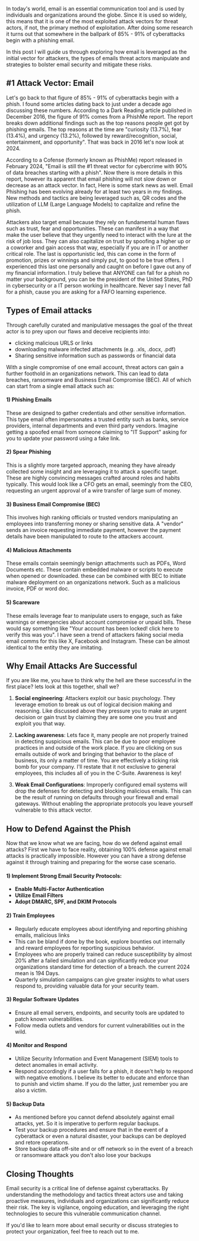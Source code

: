 In today's world, email is an essential communication tool and is used by individuals and organizations around the globe. Since it is used so widely, this means that it is one of the most exploited attack vectors for threat actors, if not, the primary method of exploitation. After doing some research it turns out that somewhere in the ballpark of 85% - 91% of cyberattacks begin with a phishing email.

In this post I will guide us through exploring how email is leveraged as the initial vector for attackers, the types of emails threat actors manipulate and strategies to bolster email security and mitigate these risks.

## #1 Attack Vector: Email

Let's go back to that figure of 85% - 91% of cyberattacks begin with a phish. I found some articles dating back to just under a decade ago discussing these numbers. According to a Dark Reading article published in December 2016, the figure of 91% comes from a PhishMe report. The report breaks down additional findings such as the top reasons people get got by phishing emails. The top reasons at the time are "curiosity (13.7%), fear (13.4%), and urgency (13.2%), followed by reward/recognition, social, entertainment, and opportunity".  That was back in 2016 let's now look at 2024.

According to a Cofense (formerly known as PhishMe) report released in February 2024, "Email is still the #1 threat vector for cybercrime with 90% of data breaches starting with a phish".  Now there is more details in this report, however its apparent that email phishing will not slow down or decrease as an attack vector. In fact, Here is some stark news as well. Email Phishing has been evolving already for at least two years in my findings. New methods and tactics are being leveraged such as, QR codes and the utilization of LLM (Large Language Models) to capitalize and refine the phish.  

Attackers also target email because they rely on fundamental human flaws such as trust, fear and opportunities.  These can manifest in a way that make the user believe that they urgently need to interact with the lure at the risk of job loss. They can also capitalize on trust by spoofing a higher up or a coworker and gain access that way, especially if you are in IT or another critical role. The last is opportunistic led, this can come in the form of promotion, prizes or winnings and simply put, to good to be true offers. I experienced this last one personally and caught on before I gave out any of my financial information. I truly believe that ANYONE can fall for a phish no matter your background, you can be the president of the United States, PhD in cybersecurity or a IT person working in healthcare. Never say I never fall for a phish, cause you are asking for a FAFO learning experience.

## Types of Email attacks

Through carefully curated and manipulative messages the goal of the threat actor is to prey upon our flaws and deceive recipients into:
* clicking malicious URLS or links
* downloading malware infected attachments (e.g. .xls, .docx, .pdf)
* Sharing sensitive information such as passwords or financial data

With a single compromise of one email account, threat actors can gain a further foothold in an organizations network. This can lead to data breaches, ransomware and Business Email Compromise (BEC). All of which can start from a single email attack such as:
#### 1) Phishing Emails
These are designed to gather credentials and other sensitive information. This type email often impersonates a trusted entity such as banks, service providers, internal departments and even third party vendors. Imagine getting a spoofed email from someone claiming to "IT Support" asking for you to update your password using a fake link.

#### 2) Spear Phishing
This is a slightly more targeted approach, meaning they have already collected some insight and are leveraging it to attack a specific target. These are highly convincing messages crafted around roles and habits typically. This would look like a CFO gets an email, seemingly from the CEO, requesting an urgent approval of a wire transfer of large sum of money.

#### 3) Business Email Compromise (BEC)
This involves high ranking officials or trusted vendors manipulating an employees into transferring money or sharing sensitive data. A "vendor" sends an invoice requesting immediate payment, however the payment details have been manipulated to route to the attackers account.

#### 4) Malicious Attachments
These emails contain seemingly benign attachments such as PDFs, Word Documents etc. These contain embedded malware or scripts to execute when opened or downloaded. these can be combined with BEC to initiate malware deployment on an organizations network. Such as a malicious invoice, PDF or word doc.

#### 5) Scareware
These emails leverage fear to manipulate users to engage, such as fake warnings or emergencies about account compromise or unpaid bills. These would say something like "Your account has been locked! click here to verify this was you". I have seen a trend of attackers faking social media email comms for this like X, Facebook and Instagram. These can be almost identical to the entity they are imitating.

## Why Email Attacks Are Successful

If you are like me, you have to think why the hell are these successful in the first place? lets look at this together, shall we?

1) **Social engineering**: Attackers exploit our basic psychology. They leverage emotion to break us out of logical decision making and reasoning. Like discussed above they pressure you to make an urgent decision or gain trust by claiming they are some one you trust and exploit you that way. 

2) **Lacking awareness**: Lets face it, many people are not properly trained in detecting suspicious emails. This can be due to poor employee practices in and outside of the work place. If you are clicking on sus emails outside of work and bringing that behavior to the place of business, its only a matter of time. You are effectively a ticking risk bomb for your company. I'll restate that it not exclusive to general employees, this includes all of you in the C-Suite. Awareness is key!

3) **Weak Email Configurations**: Improperly configured email systems will drop the defenses for detecting and blocking malicious emails. This can be the result of running on defaults through your firewall and email gateways. Without enabling the appropriate protocols you leave yourself vulnerable to this attack vector.

## How to Defend Against the Phish

Now that we know what we are facing, how do we defend against email attacks? First we have to face reality, obtaining 100% defense against email attacks is practically impossible. However you can have a strong defense against it through training and preparing for the worse case scenario. 

#### **1) Implement Strong Email Security Protocols:**
* **Enable Multi-Factor Authentication** 
* **Utilize Email Filters**
* **Adopt DMARC, SPF, and DKIM Protocols**
#### **2) Train Employees**
* Regularly educate employees about identifying and reporting phishing emails, malicious links
* This can be bland if done by the book, explore bounties out internally and reward employees for reporting suspicious behavior. 
* Employees who are properly trained can reduce susceptibility by almost 20% after a failed simulation and can significantly reduce your organizations standard time for detection of a breach. the current 2024 mean is 194 Days. 
* Quarterly simulation campaigns can give greater insights to what users respond to, providing valuable data for your security team.
#### **3) Regular Software Updates**
* Ensure all email servers, endpoints, and security tools are updated to patch known vulnerabilities.
* Follow media outlets and vendors for current vulnerabilities out in the wild.
#### **4) Monitor and Respond**
* Utilize Security Information and Event Management (SIEM) tools to detect anomalies in email activity.
* Respond accordingly if a user falls for a phish, it doesn't help to respond with negative emotions. I believe its better to educate and enforce than to punish and victim shame. If you do the latter, just remember you are also a victim. 
#### **5) Backup Data**
* As mentioned before you cannot defend absolutely against email attacks, yet. So it is imperative to perform regular backups.
* Test your backup procedures and ensure that in the event of a cyberattack or even a natural disaster, your backups can be deployed and retore operations.
* Store backup data off-site and or off network so in the event of a breach or ransomware attack you don't also lose your backups

## Closing Thoughts

Email security is a critical line of defense against cyberattacks. By understanding the methodology and tactics threat actors use and taking proactive measures, individuals and organizations can significantly reduce their risk. The key is vigilance, ongoing education, and leveraging the right technologies to secure this vulnerable communication channel. 
 
 If you'd like to learn more about email security or discuss strategies to protect your organization, feel free to reach out to me. 
